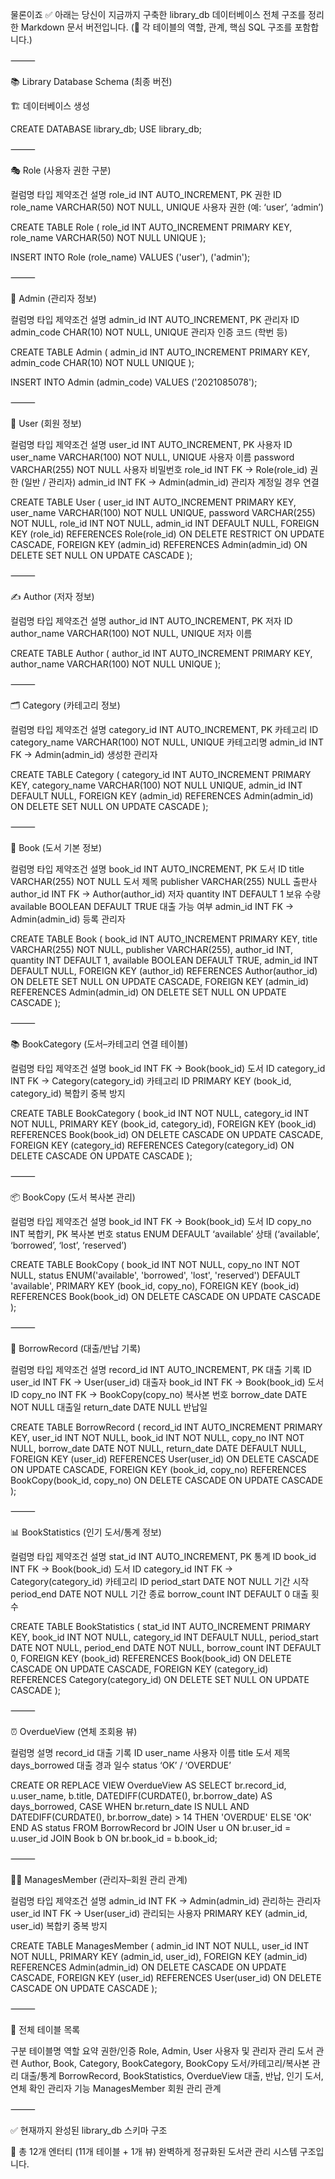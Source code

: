 물론이죠 ✅
아래는 당신이 지금까지 구축한 library_db 데이터베이스 전체 구조를
정리한 Markdown 문서 버전입니다.
(🧩 각 테이블의 역할, 관계, 핵심 SQL 구조를 포함합니다.)

⸻

📚 Library Database Schema (최종 버전)

🏗️ 데이터베이스 생성

CREATE DATABASE library_db;
USE library_db;

⸻

🎭 Role (사용자 권한 구분)

컬럼명 타입 제약조건 설명
role_id INT AUTO_INCREMENT, PK 권한 ID
role_name VARCHAR(50) NOT NULL, UNIQUE 사용자 권한 (예: ‘user’, ‘admin’)

CREATE TABLE Role (
role_id INT AUTO_INCREMENT PRIMARY KEY,
role_name VARCHAR(50) NOT NULL UNIQUE
);

INSERT INTO Role (role_name)
VALUES ('user'), ('admin');

⸻

👤 Admin (관리자 정보)

컬럼명 타입 제약조건 설명
admin_id INT AUTO_INCREMENT, PK 관리자 ID
admin_code CHAR(10) NOT NULL, UNIQUE 관리자 인증 코드 (학번 등)

CREATE TABLE Admin (
admin_id INT AUTO_INCREMENT PRIMARY KEY,
admin_code CHAR(10) NOT NULL UNIQUE
);

INSERT INTO Admin (admin_code)
VALUES ('2021085078');

⸻

👥 User (회원 정보)

컬럼명 타입 제약조건 설명
user_id INT AUTO_INCREMENT, PK 사용자 ID
user_name VARCHAR(100) NOT NULL, UNIQUE 사용자 이름
password VARCHAR(255) NOT NULL 사용자 비밀번호
role_id INT FK → Role(role_id) 권한 (일반 / 관리자)
admin_id INT FK → Admin(admin_id) 관리자 계정일 경우 연결

CREATE TABLE User (
user_id INT AUTO_INCREMENT PRIMARY KEY,
user_name VARCHAR(100) NOT NULL UNIQUE,
password VARCHAR(255) NOT NULL,
role_id INT NOT NULL,
admin_id INT DEFAULT NULL,
FOREIGN KEY (role_id) REFERENCES Role(role_id)
ON DELETE RESTRICT
ON UPDATE CASCADE,
FOREIGN KEY (admin_id) REFERENCES Admin(admin_id)
ON DELETE SET NULL
ON UPDATE CASCADE
);

⸻

✍️ Author (저자 정보)

컬럼명 타입 제약조건 설명
author_id INT AUTO_INCREMENT, PK 저자 ID
author_name VARCHAR(100) NOT NULL, UNIQUE 저자 이름

CREATE TABLE Author (
author_id INT AUTO_INCREMENT PRIMARY KEY,
author_name VARCHAR(100) NOT NULL UNIQUE
);

⸻

🗂️ Category (카테고리 정보)

컬럼명 타입 제약조건 설명
category_id INT AUTO_INCREMENT, PK 카테고리 ID
category_name VARCHAR(100) NOT NULL, UNIQUE 카테고리명
admin_id INT FK → Admin(admin_id) 생성한 관리자

CREATE TABLE Category (
category_id INT AUTO_INCREMENT PRIMARY KEY,
category_name VARCHAR(100) NOT NULL UNIQUE,
admin_id INT DEFAULT NULL,
FOREIGN KEY (admin_id) REFERENCES Admin(admin_id)
ON DELETE SET NULL
ON UPDATE CASCADE
);

⸻

📘 Book (도서 기본 정보)

컬럼명 타입 제약조건 설명
book_id INT AUTO_INCREMENT, PK 도서 ID
title VARCHAR(255) NOT NULL 도서 제목
publisher VARCHAR(255) NULL 출판사
author_id INT FK → Author(author_id) 저자
quantity INT DEFAULT 1 보유 수량
available BOOLEAN DEFAULT TRUE 대출 가능 여부
admin_id INT FK → Admin(admin_id) 등록 관리자

CREATE TABLE Book (
book_id INT AUTO_INCREMENT PRIMARY KEY,
title VARCHAR(255) NOT NULL,
publisher VARCHAR(255),
author_id INT,
quantity INT DEFAULT 1,
available BOOLEAN DEFAULT TRUE,
admin_id INT DEFAULT NULL,
FOREIGN KEY (author_id) REFERENCES Author(author_id)
ON DELETE SET NULL
ON UPDATE CASCADE,
FOREIGN KEY (admin_id) REFERENCES Admin(admin_id)
ON DELETE SET NULL
ON UPDATE CASCADE
);

⸻

📚 BookCategory (도서–카테고리 연결 테이블)

컬럼명 타입 제약조건 설명
book_id INT FK → Book(book_id) 도서 ID
category_id INT FK → Category(category_id) 카테고리 ID
PRIMARY KEY (book_id, category_id) 복합키 중복 방지

CREATE TABLE BookCategory (
book_id INT NOT NULL,
category_id INT NOT NULL,
PRIMARY KEY (book_id, category_id),
FOREIGN KEY (book_id) REFERENCES Book(book_id)
ON DELETE CASCADE
ON UPDATE CASCADE,
FOREIGN KEY (category_id) REFERENCES Category(category_id)
ON DELETE CASCADE
ON UPDATE CASCADE
);

⸻

📦 BookCopy (도서 복사본 관리)

컬럼명 타입 제약조건 설명
book_id INT FK → Book(book_id) 도서 ID
copy_no INT 복합키, PK 복사본 번호
status ENUM DEFAULT ‘available’ 상태 (‘available’, ‘borrowed’, ‘lost’, ‘reserved’)

CREATE TABLE BookCopy (
book_id INT NOT NULL,
copy_no INT NOT NULL,
status ENUM('available', 'borrowed', 'lost', 'reserved') DEFAULT 'available',
PRIMARY KEY (book_id, copy_no),
FOREIGN KEY (book_id) REFERENCES Book(book_id)
ON DELETE CASCADE
ON UPDATE CASCADE
);

⸻

🧾 BorrowRecord (대출/반납 기록)

컬럼명 타입 제약조건 설명
record_id INT AUTO_INCREMENT, PK 대출 기록 ID
user_id INT FK → User(user_id) 대출자
book_id INT FK → Book(book_id) 도서 ID
copy_no INT FK → BookCopy(copy_no) 복사본 번호
borrow_date DATE NOT NULL 대출일
return_date DATE NULL 반납일

CREATE TABLE BorrowRecord (
record_id INT AUTO_INCREMENT PRIMARY KEY,
user_id INT NOT NULL,
book_id INT NOT NULL,
copy_no INT NOT NULL,
borrow_date DATE NOT NULL,
return_date DATE DEFAULT NULL,
FOREIGN KEY (user_id) REFERENCES User(user_id)
ON DELETE CASCADE
ON UPDATE CASCADE,
FOREIGN KEY (book_id, copy_no) REFERENCES BookCopy(book_id, copy_no)
ON DELETE CASCADE
ON UPDATE CASCADE
);

⸻

📊 BookStatistics (인기 도서/통계 정보)

컬럼명 타입 제약조건 설명
stat_id INT AUTO_INCREMENT, PK 통계 ID
book_id INT FK → Book(book_id) 도서 ID
category_id INT FK → Category(category_id) 카테고리 ID
period_start DATE NOT NULL 기간 시작
period_end DATE NOT NULL 기간 종료
borrow_count INT DEFAULT 0 대출 횟수

CREATE TABLE BookStatistics (
stat_id INT AUTO_INCREMENT PRIMARY KEY,
book_id INT NOT NULL,
category_id INT DEFAULT NULL,
period_start DATE NOT NULL,
period_end DATE NOT NULL,
borrow_count INT DEFAULT 0,
FOREIGN KEY (book_id) REFERENCES Book(book_id)
ON DELETE CASCADE
ON UPDATE CASCADE,
FOREIGN KEY (category_id) REFERENCES Category(category_id)
ON DELETE SET NULL
ON UPDATE CASCADE
);

⸻

⏰ OverdueView (연체 조회용 뷰)

컬럼명 설명
record_id 대출 기록 ID
user_name 사용자 이름
title 도서 제목
days_borrowed 대출 경과 일수
status ‘OK’ / ‘OVERDUE’

CREATE OR REPLACE VIEW OverdueView AS
SELECT
br.record_id,
u.user_name,
b.title,
DATEDIFF(CURDATE(), br.borrow_date) AS days_borrowed,
CASE
WHEN br.return_date IS NULL AND DATEDIFF(CURDATE(), br.borrow_date) > 14 THEN 'OVERDUE'
ELSE 'OK'
END AS status
FROM BorrowRecord br
JOIN User u ON br.user_id = u.user_id
JOIN Book b ON br.book_id = b.book_id;

⸻

🧑‍💼 ManagesMember (관리자–회원 관리 관계)

컬럼명 타입 제약조건 설명
admin_id INT FK → Admin(admin_id) 관리하는 관리자
user_id INT FK → User(user_id) 관리되는 사용자
PRIMARY KEY (admin_id, user_id) 복합키 중복 방지

CREATE TABLE ManagesMember (
admin_id INT NOT NULL,
user_id INT NOT NULL,
PRIMARY KEY (admin_id, user_id),
FOREIGN KEY (admin_id) REFERENCES Admin(admin_id)
ON DELETE CASCADE
ON UPDATE CASCADE,
FOREIGN KEY (user_id) REFERENCES User(user_id)
ON DELETE CASCADE
ON UPDATE CASCADE
);

⸻

🧩 전체 테이블 목록

구분 테이블명 역할 요약
권한/인증 Role, Admin, User 사용자 및 관리자 관리
도서 관련 Author, Book, Category, BookCategory, BookCopy 도서/카테고리/복사본 관리
대출/통계 BorrowRecord, BookStatistics, OverdueView 대출, 반납, 인기 도서, 연체 확인
관리자 기능 ManagesMember 회원 관리 관계

⸻

✅ 현재까지 완성된 library_db 스키마 구조

📘 총 12개 엔터티 (11개 테이블 + 1개 뷰)
완벽하게 정규화된 도서관 관리 시스템 구조입니다.
